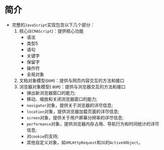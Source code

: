 # 简介

- 完整的`JavaScript`实现包含以下几个部分：
  1. 核心(`ECMAScript`)：提供核心功能
       - 语法
       - 类型5
       - 语句
       - 关键字
       - 保留字
       - 操作符
       -  全局对象
  2. 文档对象模型(`DOM`)：提供与网页内容交互的方法和接口
  3. 浏览器对象模型( `BOM`)：提供与浏览器交互的方法和接口
       - 弹出新浏览器窗口的能力;
       - 移动、缩放和关闭浏览器窗口的能力;
       - `navigator`对象，提供关于浏览器的详尽信息;
       - `location`对象，提供浏览器加载页面的详尽信息;
       - `screen`对象，提供关于用户屏幕分辨率的详尽信息;
       - `performance`对象，提供浏览器内存占用、导航行为和时间统计的详尽信息;
       - 对`cookie`的支持;
       - 其他自定义对象，如`XMLHttpRequest`和`IE`的`ActiveXObject`。